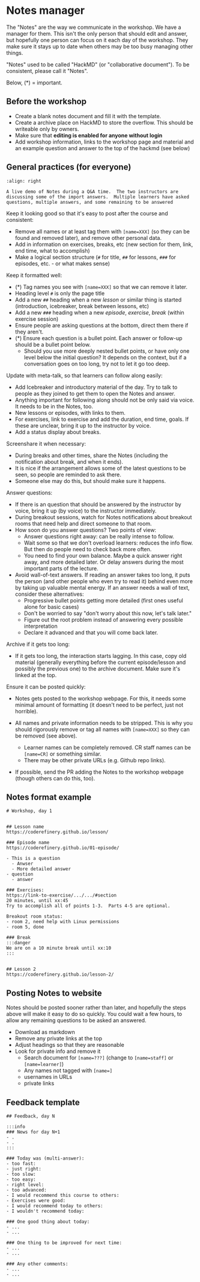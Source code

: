 # Notes manager

The "Notes" are the way we communicate in the workshop.  We have a
manager for them.  This isn't the only person that should edit and
answer, but hopefully one person can focus on it each day of the
workshop.  They make sure it stays up to date when others may be too
busy managing other things.

"Notes" used to be called "HackMD" (or "collaborative document").  To
be consistent, please call it "Notes".

Below, (*) = important.



## Before the workshop

* Create a blank notes document and fill it with the template.
* Create a archive place on HackMD to store the overflow.  This should
  be writeable only by owners.
* Make sure that **editing is enabled for anyone without login**
* Add workshop information, links to the workshop page and material 
  and an example question and answer to the top of the hackmd (see below)


## General practices (for everyone)


```{figure} img/hackmd--full-demo.png
:align: right

A live demo of Notes during a Q&A time.  The two instructors are
discussing some of the import answers.  Multiple learners have asked
questions, multiple answers, and some remaining to be answered
```

Keep it looking good so that it's easy to post after the course and
consistent:

* Remove all names or at least tag them with `[name=XXX]` (so they can
  be found and removed later), and remove other personal data.
* Add in information on exercises, breaks, etc (new section for them, link, end
  time, what to accomplish)
* Make a logical section structure (`#` for title, `##` for lessons,
  `###` for episodes, etc. - or what makes sense)



Keep it formatted well:

- (*) Tag names you see with `[name=XXX]` so that we can remove it
  later.
- Heading level `#` is only the page title
- Add a new `##` heading when a new *lesson* or similar thing is
  started (introduction, icebreaker, break between lessons, etc)
- Add a new `###` heading when a new *episode*, *exercise*, *break*
  (within exercise session)
- Ensure people are asking questions at the bottom, direct them there
  if they aren't.
- (*) Ensure each question is a bullet point.  Each answer or follow-up
  should be a bullet point below.
  - Should you use more deeply nested bullet points, or have only one
    level below the initial question?  It depends on the context, but
    if a conversation goes on too long, try not to let it go too
    deep.


Update with meta-talk, so that learners can follow along easily:

- Add Icebreaker and introductory material of the day.  Try to talk to
  people as they joined to get them to open the Notes and answer.
- Anything important for following along should not be only said via
  voice.  It needs to be in the Notes, too.
- New lessons or episodes, with links to them.
- For exercises, link to exercise and add the duration, end time,
  goals.  If these are unclear, bring it up to the instructor by voice.
- Add a status display about breaks.

Screenshare it when necessary:

- During breaks and other times, share the Notes (including the
  notification about break, and when it ends).
- It is nice if the arrangement allows some of the latest questions to
  be seen, so people are reminded to ask there.
- Someone else may do this, but should make sure it happens.

Answer questions:

- If there is an question that should be answered by the instructor by
  voice, bring it up (by voice) to the instructor immediately.
- During breakout sessions, watch for Notes notifications about
  breakout rooms that need help
  and direct someone to that room.
- How soon do you answer questions? Two points of view:
  - Answer questions right away: can be really intense to follow.
  - Wait some so that we don't overload learners: reduces the info
    flow.  But then do people need to check back more often.
  - You need to find your own balance.  Maybe a quick answer right
    away, and more detailed later.  Or delay answers during the most
    important parts of the lecture.
- Avoid wall-of-text answers.  If reading an answer takes too long, it
  puts the person (and other people who even try to read it) behind
  even more by taking up valuable mental energy.  If an answer needs a
  wall of text, consider these alternatives:
  - Progressive bullet points getting more detailed (first ones
    useful alone for basic cases)
  - Don't be worried to say "don't worry about this now, let's talk
    later."
  - Figure out the root problem instead of answering every possible
    interpretation
  - Declare it advanced and that you will come back later.

Archive if it gets too long:

- If it gets too long, the interaction starts lagging.  In this case,
  copy old material (generally everything before the current
  episode/lesson and possibly the previous one) to the archive
  document.  Make sure it's linked at the top.

Ensure it can be posted quickly:

- Notes gets posted to the workshop webpage.  For this, it needs some
  minimal amount of formatting (it doesn't need to be perfect, just
  not horrible).
- All names and private information needs to be stripped.  This is why
  you should rigorously remove or tag all names with `[name=XXX]` so
  they can be removed (see above).
  - Learner names can be completely removed.  CR staff names can be
    `[name=CR]` or something similar.
  - There may be other private URLs (e.g. Github repo links).

- If possible, send the PR adding the Notes to the workshop webpage
  (though others can do this, too).



## Notes format example

```
# Workshop, day 1


## Lesson name
https://coderefinery.github.io/lesson/

### Episode name
https://coderefinery.github.io/01-episode/

- This is a question
  - Anwser
  - More detailed answer
- question
  - answer

### Exercises:
https://link-to-exercise/.../.../#section
20 minutes, until xx:45
Try to accomplish all of points 1-3.  Parts 4-5 are optional.

Breakout room status:
- room 2, need help with Linux permissions
- room 5, done

### Break
:::danger
We are on a 10 minute break until xx:10
:::


## Lesson 2
https://coderefinery.github.io/lesson-2/

```

## Posting Notes to website

Notes should be posted sooner rather than later, and hopefully the
steps above will make it easy to do so quickly.  You could wait a few
hours, to allow any remaining questions to be asked an answered.

- Download as markdown
- Remove any private links at the top
- Adjust headings so that they are reasonable
- Look for private info and remove it
  - Search document for `[name=???]`  (change to `[name=staff]` or
    `[name=learner]`)
  - Any names not tagged with `[name=]`
  - usernames in URLs
  - private links

## Feedback template

``````
## Feedback, day N

:::info
### News for day N+1
- .
- .
:::

### Today was (multi-answer):
- too fast: 
- just right: 
- too slow: 
- too easy: 
- right level: 
- too advanced: 
- I would recommend this course to others: 
- Exercises were good: 
- I would recommend today to others: 
- I wouldn't recommend today: 

### One good thing about today:
- ...
- ...

### One thing to be improved for next time:
- ...
- ...

### Any other comments:
- ...
- ...
``````
